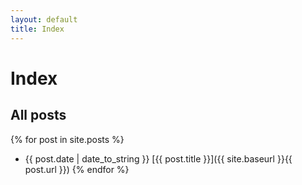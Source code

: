 ```yaml
---
layout: default
title: Index
---
```

Index
======

## All posts

{% for post in site.posts %}
* {{ post.date | date_to_string }} [{{ post.title }}]({{ site.baseurl }}{{ post.url }})
{% endfor %}
